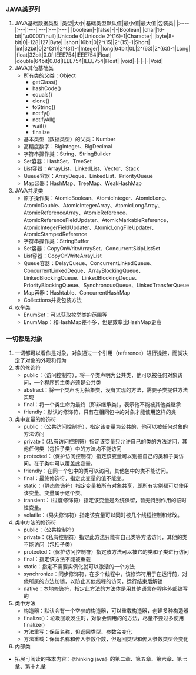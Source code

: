 ### JAVA类罗列
1. JAVA基础数据类型
    |类型|大小|基础类型默认值|最小值|最大值|包装类|
    |:----|:---|:---|:---|:---|:--- |
    |boolean|-|false|-|-|Boolean|
    |char|16-bit|'\u0000'(null)|Unicode 0|Unicode 2^(16)-1|Character|
    |byte|8-bit|0|-128|127|Byte|
    |short|16bit|0|2^(15)|2^(15)-1|Short|
    |int|32bit|0|2^(31)|2^(31)-1|Integer|
    |long|64bit|0L|2^(63)|2^(63)-1|Long|
    |float|32bit|0.0f|IEEE754|IEEE754|Float|
    |double|64bit|0.0d|IEEE754|IEEE754|Float|
    |void|-|-|-|-|Void|
2. JAVA其他基础类
   - 所有类的父类：Object
      - getClass()
      - hashCode()
      - equals()
      - clone()
      - toString()
      - notify()
      - notifyAll()
      - wait()
      - finalize
   - 基本类型（数据类型）的父类：Number
   - 高精度数字：BigInteger、BigDecimal
   - 字符串操作类：String、StringBuilder
   - Set容器：HashSet、TreeSet
   - List容器：ArrayList、LinkedList、Vector、Stack
   - Queue容器：ArrayDeque、LinkedList、PriorityQueue
   - Map容器：HashMap、TreeMap、WeakHashMap
3. JAVA并发类
   - 原子操作类：AtomicBoolean、AtomicInteger、AtomicLong、AtomicDouble、AtomicIntegerArray、AtomicLongArray、AtomicReferenceArray、AtomicReference、AtomicReferenceFieldUpdater、AtomicMarkableReference、AtomicIntegerFieldUpdater、AtomicLongFileUpdater、AtomicStampedReference
   - 字符串操作类：StringBuffer
   - Set容器：CopyOnWriteArraySet、ConcurrentSkipListSet
   - List容器：CopyOnWriteArrayList
   - Queue容器：DelayQueue、ConcurrentLinkedQueue、ConcurrentLinkedDeque、ArrayBlockingQueue、LinkedBlockingQueue、LinkedBlockingDeque、PriorityBlockingQueue、SynchronousQueue、LinkedTransferQueue
   - Map容器：Hashtable、ConcurrentHashMap
   - Collections并发包装方法
4. 枚举类
   - EnumSet：可以获取枚举类的范围等
   - EnumMap：和HashMap差不多，但是效率比HashMap更高
   
### 一切都是对象
1. 一切都可以看作是对象，对象通过一个引用（reference）进行操控，而类决定了对象的外观和行为
2. 类的修饰符
   - public：（访问控制符），将一个类声明为公共类，他可以被任何对象访问，一个程序的主类必须是公共类
   - abstract：将一个类声明为抽象类，没有实现的方法，需要子类提供方法实现
   - final：将一个类生命为最终（即非继承类），表示他不能被其他类继承
   - friendly：默认的修饰符，只有在相同包中的对象才能使用这样的类
3. 类中变量的修饰符
   - public：（公共访问控制符），指定该变量为公共的，他可以被任何对象的方法访问
   - private：（私有访问控制符）指定该变量只允许自己的类的方法访问，其他任何类（包括子类）中的方法均不能访问
   - protected：（保护访问控制符）指定该变量可以别被自己的类和子类访问。在子类中可以覆盖此变量。
   - friendly：在同一个包中的类可以访问，其他包中的类不能访问。
   - final：最终修饰符，指定此变量的值不能变。
   - static：（静态修饰符）指定变量被所有对象共享，即所有实例都可以使用该变量。变量属于这个类。
   - transient：（过度修饰符）指定该变量是系统保留，暂无特别作用的临时性变量。
   - volatile：（易失修饰符）指定该变量可以同时被几个线程控制和修改。
4. 类中方法的修饰符
   - public：（公共控制符）
   - private：（私有控制符）指定此方法只能有自己类等方法访问，其他的类不能访问（包括子类）
   - protected：（保护访问控制符）指定该方法可以被它的类和子类进行访问
   - final：指定该方法不能被重载
   - static：指定不需要实例化就可以激活的一个方法
   - synchronize：同步修饰符，在多个线程中，该修饰符用于在运行前，对他所属的方法加锁，以防止其他线程的访问，运行结束后解锁
   - native：本地修饰符，指定此方法的方法体是用其他语言在程序外部编写的
5. 类中方法
   - 构造器：默认会有一个空参的构造器，可以重载构造器，创建多种构造器
   - finalize()：垃圾回收发生时，对象会调用的的方法，尽量不要过多使用finalize()
   - 方法重写：保留名称，但返回类型、参数会变化
   - 方法重载：保留名称和传入参数个数，但返回类型和传入参数类型会变化
6. 内部类

- 拓展可阅读的书本内容：《thinking java》的第二章、第五章、第六章、第七章、第十九章